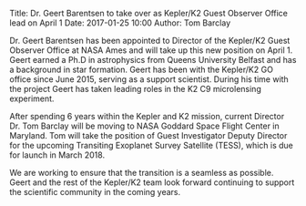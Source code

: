 Title: Dr. Geert Barentsen to take over as Kepler/K2 Guest Observer Office lead on April 1
Date: 2017-01-25 10:00
Author: Tom Barclay

Dr. Geert Barentsen has been appointed to Director of the Kepler/K2 Guest Observer Office at NASA Ames and will take up this new position on April 1. Geert earned a Ph.D in astrophysics from Queens University Belfast and has a background in star formation. Geert has been with the Kepler/K2 GO office since June 2015, serving as a support scientist. During his time with the project Geert has taken leading roles in the K2 C9 microlensing experiment.

After spending 6 years within the Kepler and K2 mission, current Director Dr. Tom Barclay will be moving to NASA Goddard Space Flight Center in Maryland. Tom will take the position of Guest Investigator Deputy Director for the upcoming Transiting Exoplanet Survey Satellite (TESS), which is due for launch in March 2018.

We are working to ensure that the transition is a seamless as possible. Geert and the rest of the Kepler/K2 team look forward continuing to support the scientific community in the coming years.

